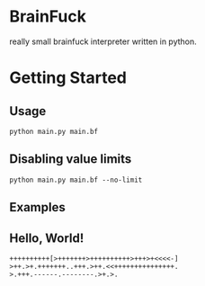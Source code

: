 # BrainFuck
really small brainfuck interpreter written in python.

# Getting Started
## Usage
```
python main.py main.bf
```

## Disabling value limits
```
python main.py main.bf --no-limit
```

## Examples
## Hello, World!
```
++++++++++[>+++++++>++++++++++>+++>+<<<<-]
>++.>+.+++++++..+++.>++.<<+++++++++++++++.
>.+++.------.--------.>+.>.
```
